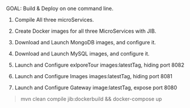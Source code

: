 

GOAL: Build & Deploy on one command line.

1.	Compile All three microServices.
2.	Create Docker images for all three MicroServices with JIB.
3.	Download and Launch MongoDB images, and configure it.
4.	Download and Launch MySQL images, and configure it.

5.	Launch and Configure exlporeTour images:latestTag, hiding port 8082
6.	Launch and Configure Images images:latestTag, hiding port 8081
6.	Launch and Configure Gateway image:latestTag, expose port 8080


>mvn clean compile jib:dockerbuild && docker-compose up











